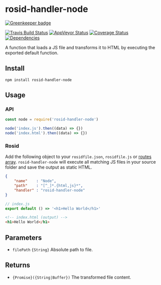 # rosid-handler-node

[![Greenkeeper badge](https://badges.greenkeeper.io/electerious/rosid-handler-node.svg)](https://greenkeeper.io/)

[![Travis Build Status](https://travis-ci.org/electerious/rosid-handler-node.svg?branch=master)](https://travis-ci.org/electerious/rosid-handler-node) [![AppVeyor Status](https://ci.appveyor.com/api/projects/status/hmuf0jr4pdjiandt?svg=true)](https://ci.appveyor.com/project/electerious/rosid-handler-node) [![Coverage Status](https://coveralls.io/repos/github/electerious/rosid-handler-node/badge.svg?branch=master)](https://coveralls.io/github/electerious/rosid-handler-node?branch=master) [![Dependencies](https://david-dm.org/electerious/rosid-handler-node.svg)](https://david-dm.org/electerious/rosid-handler-node#info=dependencies)

A function that loads a JS file and transforms it to HTML by executing the exported default function.

## Install

```
npm install rosid-handler-node
```

## Usage

### API

```js
const node = require('rosid-handler-node')

node('index.js').then((data) => {})
node('index.html').then((data) => {})
```

### Rosid

Add the following object to your `rosidfile.json`, `rosidfile.js` or [routes array](https://github.com/electerious/Rosid#routes). `rosid-handler-node` will execute all matching JS files in your source folder and save the output as static HTML.

```json
{
	"name"    : "Node",
	"path"    : "[^_]*.{html,js}*",
	"handler" : "rosid-handler-node"
}
```

```js
// index.js
export default () => '<h1>Hello World</h1>'
```

```html
<!-- index.html (output) -->
<h1>Hello World</h1>
```

## Parameters

- `filePath` `{String}` Absolute path to file.

## Returns

- `{Promise}({String|Buffer})` The transformed file content.